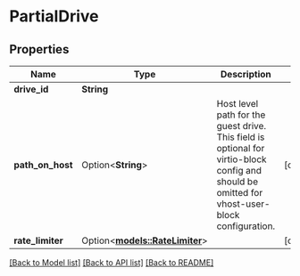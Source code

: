 # PartialDrive

## Properties

Name | Type | Description | Notes
------------ | ------------- | ------------- | -------------
**drive_id** | **String** |  | 
**path_on_host** | Option<**String**> | Host level path for the guest drive. This field is optional for virtio-block config and should be omitted for vhost-user-block configuration. | [optional]
**rate_limiter** | Option<[**models::RateLimiter**](RateLimiter.md)> |  | [optional]

[[Back to Model list]](../README.md#documentation-for-models) [[Back to API list]](../README.md#documentation-for-api-endpoints) [[Back to README]](../README.md)


